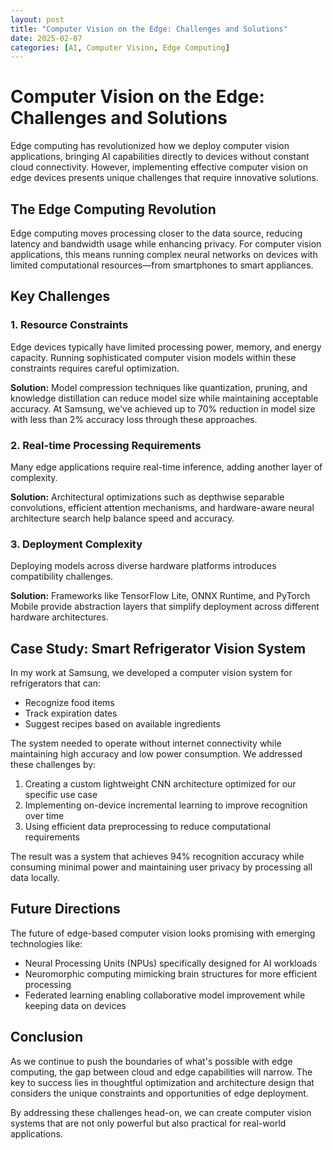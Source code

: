 ```yaml
---
layout: post
title: "Computer Vision on the Edge: Challenges and Solutions"
date: 2025-02-07
categories: [AI, Computer Vision, Edge Computing]
---
```


# Computer Vision on the Edge: Challenges and Solutions

Edge computing has revolutionized how we deploy computer vision applications, bringing AI capabilities directly to devices without constant cloud connectivity. However, implementing effective computer vision on edge devices presents unique challenges that require innovative solutions.

## The Edge Computing Revolution

Edge computing moves processing closer to the data source, reducing latency and bandwidth usage while enhancing privacy. For computer vision applications, this means running complex neural networks on devices with limited computational resources—from smartphones to smart appliances.

## Key Challenges

### 1. Resource Constraints

Edge devices typically have limited processing power, memory, and energy capacity. Running sophisticated computer vision models within these constraints requires careful optimization.

**Solution:** Model compression techniques like quantization, pruning, and knowledge distillation can reduce model size while maintaining acceptable accuracy. At Samsung, we've achieved up to 70% reduction in model size with less than 2% accuracy loss through these approaches.

### 2. Real-time Processing Requirements

Many edge applications require real-time inference, adding another layer of complexity.

**Solution:** Architectural optimizations such as depthwise separable convolutions, efficient attention mechanisms, and hardware-aware neural architecture search help balance speed and accuracy.

### 3. Deployment Complexity

Deploying models across diverse hardware platforms introduces compatibility challenges.

**Solution:** Frameworks like TensorFlow Lite, ONNX Runtime, and PyTorch Mobile provide abstraction layers that simplify deployment across different hardware architectures.

## Case Study: Smart Refrigerator Vision System

In my work at Samsung, we developed a computer vision system for refrigerators that can:
- Recognize food items
- Track expiration dates
- Suggest recipes based on available ingredients

The system needed to operate without internet connectivity while maintaining high accuracy and low power consumption. We addressed these challenges by:

1. Creating a custom lightweight CNN architecture optimized for our specific use case
2. Implementing on-device incremental learning to improve recognition over time
3. Using efficient data preprocessing to reduce computational requirements

The result was a system that achieves 94% recognition accuracy while consuming minimal power and maintaining user privacy by processing all data locally.

## Future Directions

The future of edge-based computer vision looks promising with emerging technologies like:

- Neural Processing Units (NPUs) specifically designed for AI workloads
- Neuromorphic computing mimicking brain structures for more efficient processing
- Federated learning enabling collaborative model improvement while keeping data on devices

## Conclusion

As we continue to push the boundaries of what's possible with edge computing, the gap between cloud and edge capabilities will narrow. The key to success lies in thoughtful optimization and architecture design that considers the unique constraints and opportunities of edge deployment.

By addressing these challenges head-on, we can create computer vision systems that are not only powerful but also practical for real-world applications.
